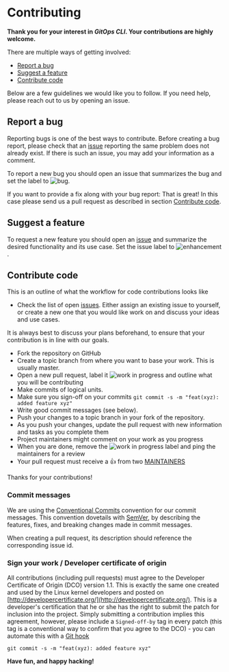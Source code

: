 # Contributing

**Thank you for your interest in _GitOps CLI_. Your contributions are highly welcome.**

There are multiple ways of getting involved:

- [Report a bug](#report-a-bug) 
- [Suggest a feature](#suggest-a-feature) 
- [Contribute code](#contribute-code) 

Below are a few guidelines we would like you to follow.
If you need help, please reach out to us by opening an issue.

## Report a bug 
Reporting bugs is one of the best ways to contribute. Before creating a bug report, please check that an [issue](https://github.com/baloise/gitopscli/issues) reporting the same problem does not already exist. If there is such an issue, you may add your information as a comment.

To report a new bug you should open an issue that summarizes the bug and set the label to ![bug](https://img.shields.io/badge/-bug-d73a4a).

If you want to provide a fix along with your bug report: That is great! In this case please send us a pull request as described in section [Contribute code](#contribute-code).

## Suggest a feature
To request a new feature you should open an [issue](https://github.com/baloise/gitopscli/issues/new) and summarize the desired functionality and its use case. Set the issue label to ![enhancement](https://img.shields.io/badge/-enhancement-52d13e).  

## Contribute code
This is an outline of what the workflow for code contributions looks like

- Check the list of open [issues](https://github.com/baloise/gitopscli/issues). Either assign an existing issue to yourself, or 
create a new one that you would like work on and discuss your ideas and use cases. 

It is always best to discuss your plans beforehand, to ensure that your contribution is in line with our goals.

- Fork the repository on GitHub
- Create a topic branch from where you want to base your work. This is usually master.
- Open a new pull request, label it ![work in progress](https://img.shields.io/badge/-work%20in%20progress-fc9979) and outline what you will be contributing
- Make commits of logical units.
- Make sure you sign-off on your commits `git commit -s -m "feat(xyz): added feature xyz"`
- Write good commit messages (see below).
- Push your changes to a topic branch in your fork of the repository.
- As you push your changes, update the pull request with new information and tasks as you complete them
- Project maintainers might comment on your work as you progress
- When you are done, remove the ![work in progress](https://img.shields.io/badge/-work%20in%20progress-fc9979) label and ping the maintainers for a review
- Your pull request must receive a :thumbsup: from two [MAINTAINERS](https://github.com/baloise/gitopscli/blob/master/docs/CODEOWNERS)

Thanks for your contributions!

### Commit messages
We are using the [Conventional Commits](https://www.conventionalcommits.org/en/v1.0.0/#summary) convention for our commit messages. This convention dovetails with [SemVer](https://semver.org/), by describing the features, fixes, and breaking changes made in commit messages.

When creating a pull request, its description should reference the corresponding issue id.

### Sign your work / Developer certificate of origin
All contributions (including pull requests) must agree to the Developer Certificate of Origin (DCO) version 1.1. This is exactly the same one created and used by the Linux kernel developers and posted on [http://developercertificate.org/](http://developercertificate.org/). This is a developer's certification that he or she has the right to submit the patch for inclusion into the project. Simply submitting a contribution implies this agreement, however, please include a `Signed-off-by` tag in every patch (this tag is a conventional way to confirm that you agree to the DCO) - you can automate this with a [Git hook](https://stackoverflow.com/questions/15015894/git-add-signed-off-by-line-using-format-signoff-not-working)

```
git commit -s -m "feat(xyz): added feature xyz"
```

**Have fun, and happy hacking!**
